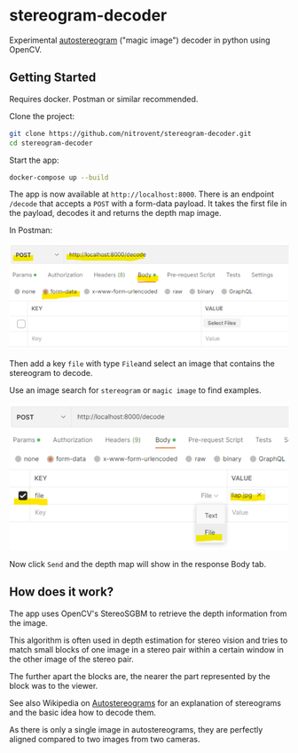 
# stereogram-decoder

Experimental [autostereogram](https://en.wikipedia.org/wiki/Autostereogram) ("magic image") decoder in python using OpenCV.



## Getting Started

Requires docker.
Postman or similar recommended.

Clone the project:

```bash
git clone https://github.com/nitrovent/stereogram-decoder.git
cd stereogram-decoder
```

Start the app:

```bash
docker-compose up --build
```

The app is now available at `http://localhost:8000`.
There is an endpoint `/decode` that accepts a `POST` with a form-data payload.
It takes the first file in the payload, decodes it and returns the depth map image.

In Postman:

![Postman settings (1)](./docs/postman_settings1.png)

Then add a key `file` with type `File`and select an image that contains the stereogram to decode.

Use an image search for `stereogram` or `magic image` to find examples.

![Postman settings (2)](docs/postman_settings2.png)

Now click `Send` and the depth map will show in the response Body tab.

## How does it work?

The app uses OpenCV's StereoSGBM to retrieve the depth information from the image.

This algorithm is often used in depth estimation for stereo vision and tries to match small blocks of one image in a stereo pair within a certain window in the other image of the stereo pair.

The further apart the blocks are, the nearer the part represented by the block was to the viewer.

See also Wikipedia on [Autostereograms](https://en.wikipedia.org/wiki/Autostereogram) for an explanation of stereograms and the basic idea how to decode them.

As there is only a single image in autostereograms, they are perfectly aligned compared to two images from two cameras.
